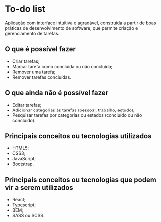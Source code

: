 # To-do list

Aplicação com interface intuitiva e agradável, construída a partir de boas práticas de desenvolvimento de software, que permite criação e gerenciamento de tarefas.

## O que é possível fazer
* Criar tarefas;
* Marcar tarefa como concluída ou não concluída;
* Remover uma tarefa;
* Remover tarefas concluídas.

## O que ainda não é possível fazer
* Editar tarefas;
* Adicionar categorias às tarefas (pessoal, trabalho, estudo);
* Pesquisar tarefas por categorias ou estados (concluído ou não concluído).

## Principais conceitos ou tecnologias utilizados
* HTML5;
* CSS3;
* JavaScript;
* Bootstrap.

## Principais conceitos ou tecnologias que podem vir a serem utilizados
* React;
* Typescript;
* BEM;
* SASS ou SCSS.
